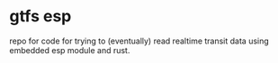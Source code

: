 # gtfs esp

repo for code for trying to (eventually) read realtime transit data using embedded esp module and rust.
